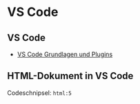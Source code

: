 # VS Code

## VS Code

- [VS Code Grundlagen und Plugins](./vs-code-de.html)

## HTML-Dokument in VS Code

Codeschnipsel: `html:5`
